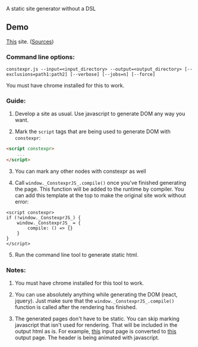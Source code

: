 A static site generator without a DSL

## Demo

[This](https://fctorial.github.io) site. ([Sources](https://github.com/fctorial/fctorial.github.io.src))

### Command line options:

    constexpr.js --input=<input_directory> --output=<output_directory> [--exclusions=path1:path2] [--verbose] [--jobs=n] [--force]

You must have chrome installed for this to work.

### Guide:

1. Develop a site as usual. Use javascript to generate DOM any way you want.

2. Mark the `script` tags that are being used to generate DOM with `constexpr`:

```html
<script constexpr>
    ...
</script>
```

3. You can mark any other nodes with constexpr as well

4. Call `window._ConstexprJS_.compile()` once you've finished generating the page. This function will be added to the runtime by compiler.
You can add this template at the top to make the original site work without error:
   
```
<script constexpr>
if (!window._ConstexprJS_) {
    window._ConstexprJS_ = {
        compile: () => {}
    }
}
</script>
```

5. Run the command line tool to generate static html.

### Notes:

1. You must have chrome installed for this tool to work.

2. You can use absolutely anything while generating the DOM (react, jquery). Just make sure that the `window._ConstexprJS_.compile()`
   function is called after the rendering has finished.

3. The generated pages don't have to be static. You can skip marking javascript that isn't used for rendering.
   That will be included in the output html as is. For example, [this](https://fctorial.github.io/demos/constexpr.js/input.html) input page is converted to [this](https://fctorial.github.io/demos/constexpr.js/output.html) output page. The header is being animated with javascript.
